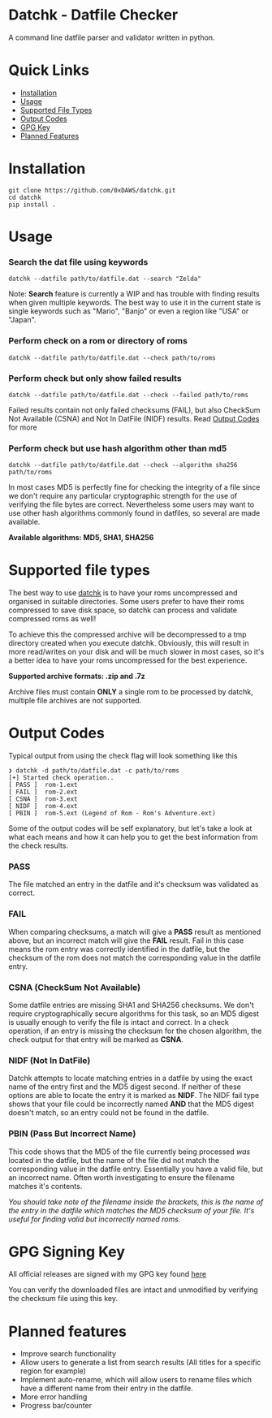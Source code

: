# Datchk - Datfile Checker
A command line datfile parser and validator written in python.

# Quick Links
- [Installation](#installation)
- [Usage](#usage)
- [Supported File Types](#supported-file-types)
- [Output Codes](#output-codes)
- [GPG Key](#gpg-signing-key)
- [Planned Features](#planned-features)

# Installation
```
git clone https://github.com/0xDAWS/datchk.git
cd datchk
pip install .
```

# Usage
### Search the dat file using keywords
```
datchk --datfile path/to/datfile.dat --search "Zelda"
```
Note: **Search** feature is currently a WIP and has trouble with finding results when given multiple keywords. The best way to use it in the current state is single keywords such as "Mario", "Banjo" or even a region like "USA" or "Japan". 

### Perform check on a rom or directory of roms
```
datchk --datfile path/to/datfile.dat --check path/to/roms
```

### Perform check but only show failed results
```
datchk --datfile path/to/datfile.dat --check --failed path/to/roms
```
Failed results contain not only failed checksums (FAIL), but also CheckSum Not Available (CSNA) and Not In DatFile (NIDF) results. Read [Output Codes](#output-codes) for more

### Perform check but use hash algorithm other than md5
```
datchk --datfile path/to/datfile.dat --check --algorithm sha256 path/to/roms
```
In most cases MD5 is perfectly fine for checking the integrity of a file since we don't require any particular cryptographic strength for the use of verifying the file bytes are correct. Nevertheless some users may want to use other hash algorithms commonly found in datfiles, so several are made available.

**Available algorithms: MD5, SHA1, SHA256**

# Supported file types
The best way to use [datchk](#datchk) is to have your roms uncompressed and organised in suitable directories. Some users prefer to have their roms compressed to save disk space, so datchk can process and validate compressed roms as well!

To achieve this the compressed archive will be decompressed to a tmp directory created when you execute datchk. Obviously, this will result in more read/writes on your disk and will be much slower in most cases, so it's a better idea to have your roms uncompressed for the best experience.

**Supported archive formats: .zip and .7z**

Archive files must contain **ONLY** a single rom to be processed by datchk, multiple file archives are not supported.

# Output Codes
Typical output from using the check flag will look something like this

```
❯ datchk -d path/to/datfile.dat -c path/to/roms
[+] Started check operation..
[ PASS ]  rom-1.ext
[ FAIL ]  rom-2.ext
[ CSNA ]  rom-3.ext
[ NIDF ]  rom-4.ext
[ PBIN ]  rom-5.ext (Legend of Rom - Rom's Adventure.ext)
```
Some of the output codes will be self explanatory, but let's take a look at what each means and how it can help you to get the best information from the check results.

### PASS
The file matched an entry in the datfile and it's checksum was validated as correct.

### FAIL
When comparing checksums, a match will give a **PASS** result as mentioned above, but an incorrect match will give the **FAIL** result. Fail in this case means the rom entry was correctly identified in the datfile, but the checksum of the rom does not match the corresponding value in the datfile entry.

### CSNA (CheckSum Not Available)
Some datfile entries are missing SHA1 and SHA256 checksums. We don't require cryptographically secure algorithms for this task, so an MD5 digest is usually enough to verify the file is intact and correct. In a check operation, if an entry is missing the checksum for the chosen algorithm, the check output for that entry will be marked as **CSNA**.

### NIDF (Not In DatFile)
Datchk attempts to locate matching entries in a datfile by using the exact name of the entry first and the MD5 digest second. If neither of these options are able to locate the entry it is marked as **NIDF**. The NIDF fail type shows that your file could be incorrectly named **AND** that the MD5 digest doesn't match, so an entry could not be found in the datfile.

### PBIN (Pass But Incorrect Name)
This code shows that the MD5 of the file currently being processed *was* located in the datfile, but the name of the file did not match the corresponding value in the datfile entry. Essentially you have a valid file, but an incorrect name. Often worth investigating to ensure the filename matches it's contents.

*You should take note of the filename inside the brackets, this is the name of the entry in the datfile which matches the MD5 checksum of your file. It's useful for finding valid but incorrectly named roms.*

# GPG Signing Key
All official releases are signed with my GPG key found [here](https://github.com/0xDAWS/Public-Keys/blob/main/0xDAWS.SigningKey.Public.asc)

You can verify the downloaded files are intact and unmodified by verifying the checksum file using this key.

# Planned features
- Improve search functionality
- Allow users to generate a list from search results (All titles for a specific region for example)
- Implement auto-rename, which will allow users to rename files which have a different name from their entry in the datfile.
- More error handling
- Progress bar/counter